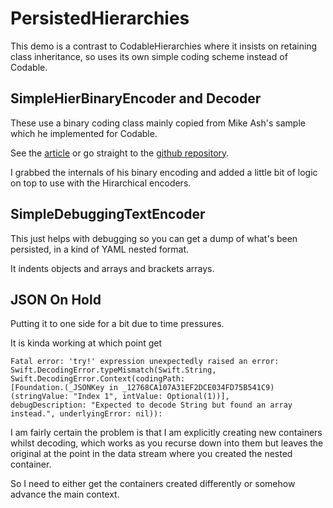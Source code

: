 # PersistedHierarchies
This demo is a contrast to CodableHierarchies where it insists on retaining class inheritance, so uses its own simple coding scheme instead of Codable.

## SimpleHierBinaryEncoder and Decoder

These use a binary coding class mainly copied from Mike Ash's sample which he implemented for Codable.

See the [article](https://www.mikeash.com/pyblog/friday-qa-2017-07-28-a-binary-coder-for-swift.html) or go straight to the [github repository](https://github.com/mikeash/BinaryCoder/tree/887cecd70c070d86f338065f59ed027c13952c83).

I grabbed the internals of his binary encoding and added a little bit of logic on top to use with the Hirarchical encoders.

## SimpleDebuggingTextEncoder
This just helps with debugging so you can get a dump of what's been persisted, in a kind of YAML nested format.

It indents objects and arrays and brackets arrays.

## JSON On Hold

Putting it to one side for a bit due to time pressures.

It is kinda working  at which point get 

    Fatal error: 'try!' expression unexpectedly raised an error: 
    Swift.DecodingError.typeMismatch(Swift.String, Swift.DecodingError.Context(codingPath: 
    [Foundation.(_JSONKey in _12768CA107A31EF2DCE034FD75B541C9)(stringValue: "Index 1", intValue: Optional(1))], 
    debugDescription: "Expected to decode String but found an array instead.", underlyingError: nil)):
    
I am fairly certain the problem is that I am explicitly creating new containers whilst decoding, which works as you recurse down into them but leaves the original at the point in the data stream where you created the nested container.

So I need to either get the containers created differently or somehow advance the main context.

